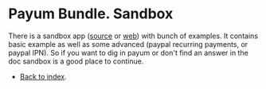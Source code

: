 # Payum Bundle. Sandbox

There is a sandbox app ([source](https://github.com/Payum/PayumBundleSandbox) or [web](http://sandbox.payum.forma-dev.com/)) with bunch of examples.
It contains basic example as well as some advanced (paypal recurring payments, or paypal IPN).
So if you want to dig in payum or don't find an answer in the doc  sandbox is a good place to continue.

* [Back to index](../index.md).